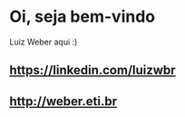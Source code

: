 # Oi, seja bem-vindo
Luiz Weber aqui :)

## https://linkedin.com/luizwbr

## http://weber.eti.br

<link rel="stylesheet" href="/luizwbr/luizwbr/blob/master/assets/css/body.css">
